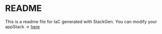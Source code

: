 # README
This is a readme file for IaC generated with StackGen.
You can modify your appStack -> [here](http://main.dev.stackgen.com/appstacks/10f37592-db20-42c3-86d1-dae4b5718269)
